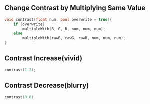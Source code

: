 ## Change Contrast by Multiplying Same Value
```c
void contrast(float num, bool overwrite = true){
	if (overwrite)
		multipleWith(B, G, R, num, num, num);
	else
		multipleWith(rawB, rawG, rawR, num, num, num);
}
```
## Contrast Increase(vivid)
```c
contrast(1.2);
```

## Contrast Decrease(blurry)
```c
contrast(0.8)
```
